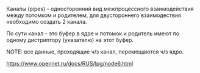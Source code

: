 Каналы (pipes) - односторонний вид межпроцессного взаимодействия между потомком и родителем, для двустороннего взаимодествия необходимо создать 2 канала.

По сути канал - это буфер в ядре и потомок и родитель имеют по одному дистриптору (указателю) на этот буфер.

NOTE: все данные, проходящие ч/з канал, перемещаются ч/з ядро.

https://www.opennet.ru/docs/RUS/lpg/node6.html
